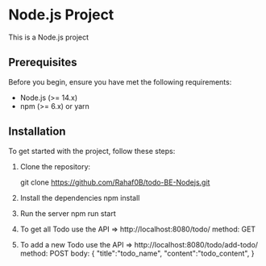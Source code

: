 
# Node.js Project

This is a Node.js project 

## Prerequisites

Before you begin, ensure you have met the following requirements:
- Node.js (>= 14.x)
- npm (>= 6.x) or yarn

## Installation

To get started with the project, follow these steps:

1. Clone the repository:

   git clone https://github.com/Rahaf0B/todo-BE-Nodejs.git


2. Install the dependencies
    npm install

3. Run the server
    npm run start

4. To get all Todo use the API => http://localhost:8080/todo/
    method: GET
5. To add a new Todo use the API => http://localhost:8080/todo/add-todo/
    method: POST
    body: {
    "title":"todo_name",
    "content":"todo_content",
    }